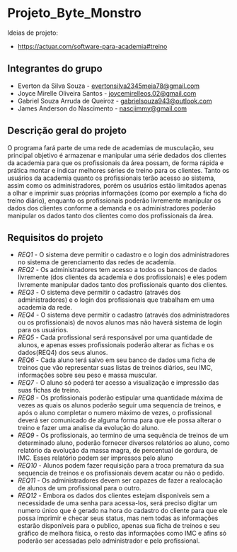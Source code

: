 # Projeto_Byte_Monstro

Ideias de projeto: 
 * https://actuar.com/software-para-academia#treino
 
## Integrantes do grupo 
 * Everton da Silva Souza - evertonsilva2345meia78@gmail.com
 * Joyce Mirelle Oliveira Santos - joycemirelleos.02@gmail.com
 * Gabriel Souza Arruda de Queiroz - gabrielsouza943@outlook.com
 * James Anderson do Nascimento - nascjimmy@gmail.com

## Descrição geral do projeto 
O programa fará parte de uma rede de academias de musculação, seu principal objetivo é armazenar e manipular uma série dedados dos clientes da academia para que os profissionais da área possam, de forma rápida e prática montar e indicar melhores séries de treino para os clientes. Tanto os usuários da academia quanto os profissionais terão acesso ao sistema, assim como os administradores, porém os usuários estão limitados apenas a olhar e imprimir suas próprias informações (como por exemplo a ficha do treino diário), enquanto os profissionais poderão livremente manipular os dados dos clientes conforme a demanda e os administradores poderão manipular os dados tanto dos clientes como dos profissionais da área.

## Requisitos do projeto

 * *REQ1* - O sistema deve permitir o cadastro e o login dos administradores no sistema de gerenciamento das redes de academia.
 * *REQ2* - Os administradores tem acesso a todos os bancos de dados livremente (dos clientes da academia e dos profissionais) e eles podem livremente manipular dados tanto dos profissionais quanto dos clientes.
 * *REQ3* - O sistema deve permitir o cadastro (através dos administradores) e o login dos profissionais que trabalham em uma academia da rede.
 * *REQ4* - O sistema deve permitir o cadastro (através dos administradores ou os profissionais) de novos alunos mas não haverá sistema de login para os usuários.
 * *REQ5* - Cada profissional será responsável por uma quantidade de alunos, e apenas esses profissionais poderão alterar as fichas e os dados(REQ4) dos seus alunos.
 * *REQ6* - Cada aluno terá salvo em seu banco de dados uma ficha de treinos que vão representar suas listas de treinos diários, seu IMC, informações sobre seu peso e massa muscular.
 * *REQ7* - O aluno só poderá ter acesso a visualização e impressão das suas fichas de treino.
 * *REQ8* - Os profissionais poderão estipular uma quantidade máxima de vezes as quais os alunos poderão seguir uma sequencia de treinos, e após o aluno completar o numero máximo de vezes, o profissional deverá ser comunicado de alguma forma para que ele possa alterar o treino e fazer uma analise da evolução do aluno.
 * *REQ9* - Os profissionais, ao termino de uma sequência de treinos de um determinado aluno, poderão fornecer diversos relatórios ao aluno, como relatório da evolução da massa magra, de percentual de gordura, de IMC. Esses relatório podem ser impressos pelo aluno
 * *REQ10* - Alunos podem fazer requisição para a troca prematura da sua sequencia de treinos e os profissionais devem acatar ou não o pedido.
 * *REQ11* - Os administradores devem ser capazes de fazer a realocação de alunos de um profissional para o outro.
 * *REQ12* - Embora os dados dos clientes estejam disponíveis sem a necessidade de uma senha para acessa-los, será preciso digitar um numero único que é gerado na hora do cadastro do cliente para que ele possa imprimir e checar seus status, mas nem todas as informações estarão disponíveis para o publico, apenas sua ficha de treinos e seu gráfico de melhora física, o resto das informações como IMC e afins só poderão ser acessadas pelo administrador e pelo profissional.
